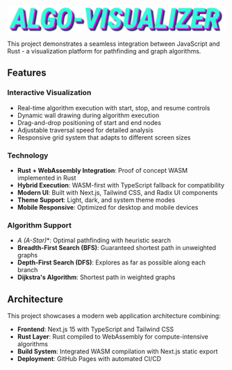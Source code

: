 <img src="/.github/logo.png" alt="ALGO-VISUALIZER" width="600">

This project demonstrates a seamless integration between JavaScript and Rust - a visualization platform for pathfinding and graph algorithms. 

## Features

### Interactive Visualization
- Real-time algorithm execution with start, stop, and resume controls
- Dynamic wall drawing during algorithm execution
- Drag-and-drop positioning of start and end nodes
- Adjustable traversal speed for detailed analysis
- Responsive grid system that adapts to different screen sizes

### Technology
- **Rust + WebAssembly Integration**: Proof of concept WASM implemented in Rust
- **Hybrid Execution**: WASM-first with TypeScript fallback for compatibility
- **Modern UI**: Built with Next.js, Tailwind CSS, and Radix UI components
- **Theme Support**: Light, dark, and system theme modes
- **Mobile Responsive**: Optimized for desktop and mobile devices

### Algorithm Support
- **A* (A-Star)**: Optimal pathfinding with heuristic search
- **Breadth-First Search (BFS)**: Guaranteed shortest path in unweighted graphs
- **Depth-First Search (DFS)**: Explores as far as possible along each branch
- **Dijkstra's Algorithm**: Shortest path in weighted graphs

## Architecture

This project showcases a modern web application architecture combining:

- **Frontend**: Next.js 15 with TypeScript and Tailwind CSS
- **Rust Layer**: Rust compiled to WebAssembly for compute-intensive algorithms
- **Build System**: Integrated WASM compilation with Next.js static export
- **Deployment**: GitHub Pages with automated CI/CD
